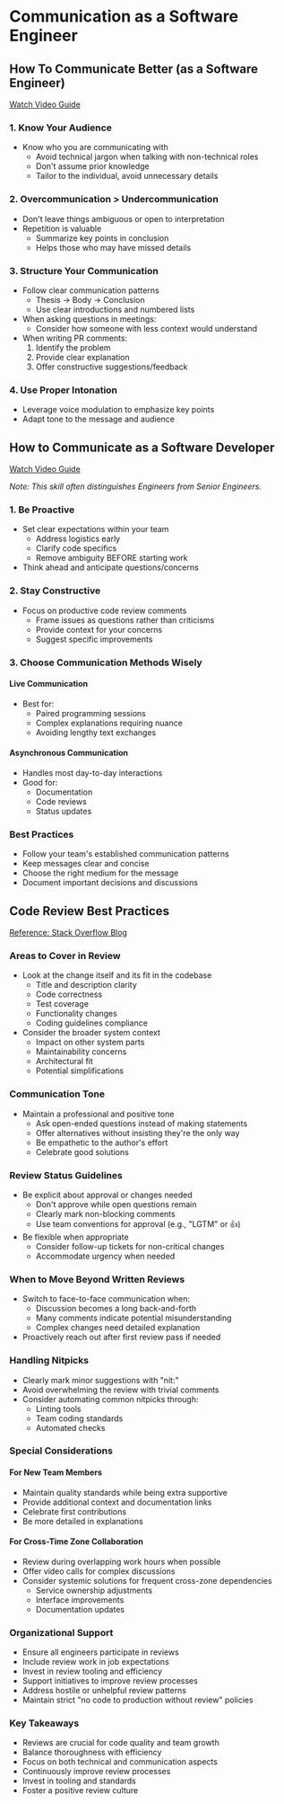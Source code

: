 # Communication as a Software Engineer

## How To Communicate Better (as a Software Engineer)
[Watch Video Guide](https://youtu.be/ofk6vLZ3hPw?si=bYR_sfvTuIs18P6b)

### 1. Know Your Audience
- Know who you are communicating with
  - Avoid technical jargon when talking with non-technical roles
  - Don't assume prior knowledge
  - Tailor to the individual, avoid unnecessary details

### 2. Overcommunication > Undercommunication
- Don't leave things ambiguous or open to interpretation
- Repetition is valuable
  - Summarize key points in conclusion
  - Helps those who may have missed details

### 3. Structure Your Communication
- Follow clear communication patterns
  - Thesis → Body → Conclusion
  - Use clear introductions and numbered lists
- When asking questions in meetings:
  - Consider how someone with less context would understand
- When writing PR comments:
  1. Identify the problem
  2. Provide clear explanation
  3. Offer constructive suggestions/feedback

### 4. Use Proper Intonation
- Leverage voice modulation to emphasize key points
- Adapt tone to the message and audience

## How to Communicate as a Software Developer
[Watch Video Guide](https://youtu.be/lOvEOlCcMBI?si=4yMKqwLagMZv9aef)

*Note: This skill often distinguishes Engineers from Senior Engineers.*

### 1. Be Proactive
- Set clear expectations within your team
  - Address logistics early
  - Clarify code specifics
  - Remove ambiguity BEFORE starting work
- Think ahead and anticipate questions/concerns

### 2. Stay Constructive
- Focus on productive code review comments
  - Frame issues as questions rather than criticisms
  - Provide context for your concerns
  - Suggest specific improvements

### 3. Choose Communication Methods Wisely
#### Live Communication
- Best for:
  - Paired programming sessions
  - Complex explanations requiring nuance
  - Avoiding lengthy text exchanges

#### Asynchronous Communication
- Handles most day-to-day interactions
- Good for:
  - Documentation
  - Code reviews
  - Status updates

### Best Practices
- Follow your team's established communication patterns
- Keep messages clear and concise
- Choose the right medium for the message
- Document important decisions and discussions

## Code Review Best Practices
[Reference: Stack Overflow Blog](https://stackoverflow.blog/2019/09/30/how-to-make-good-code-reviews-better/)

### Areas to Cover in Review
- Look at the change itself and its fit in the codebase
  - Title and description clarity
  - Code correctness
  - Test coverage
  - Functionality changes
  - Coding guidelines compliance
- Consider the broader system context
  - Impact on other system parts
  - Maintainability concerns
  - Architectural fit
  - Potential simplifications

### Communication Tone
- Maintain a professional and positive tone
  - Ask open-ended questions instead of making statements
  - Offer alternatives without insisting they're the only way
  - Be empathetic to the author's effort
  - Celebrate good solutions

### Review Status Guidelines
- Be explicit about approval or changes needed
  - Don't approve while open questions remain
  - Clearly mark non-blocking comments
  - Use team conventions for approval (e.g., "LGTM" or 👍)
- Be flexible when appropriate
  - Consider follow-up tickets for non-critical changes
  - Accommodate urgency when needed

### When to Move Beyond Written Reviews
- Switch to face-to-face communication when:
  - Discussion becomes a long back-and-forth
  - Many comments indicate potential misunderstanding
  - Complex changes need detailed explanation
- Proactively reach out after first review pass if needed

### Handling Nitpicks
- Clearly mark minor suggestions with "nit:"
- Avoid overwhelming the review with trivial comments
- Consider automating common nitpicks through:
  - Linting tools
  - Team coding standards
  - Automated checks

### Special Considerations
#### For New Team Members
- Maintain quality standards while being extra supportive
- Provide additional context and documentation links
- Celebrate first contributions
- Be more detailed in explanations

#### For Cross-Time Zone Collaboration
- Review during overlapping work hours when possible
- Offer video calls for complex discussions
- Consider systemic solutions for frequent cross-zone dependencies
  - Service ownership adjustments
  - Interface improvements
  - Documentation updates

### Organizational Support
- Ensure all engineers participate in reviews
- Include review work in job expectations
- Invest in review tooling and efficiency
- Support initiatives to improve review processes
- Address hostile or unhelpful review patterns
- Maintain strict "no code to production without review" policies

### Key Takeaways
- Reviews are crucial for code quality and team growth
- Balance thoroughness with efficiency
- Focus on both technical and communication aspects
- Continuously improve review processes
- Invest in tooling and standards
- Foster a positive review culture



